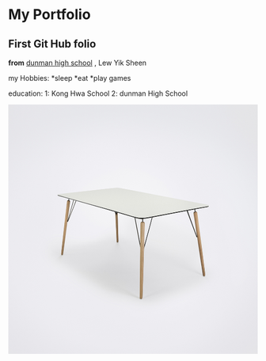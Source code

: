 # My Portfolio
## First Git Hub folio

**from** [dunman high school](https://dunmanhigh.moe.edu.sg/) , Lew Yik Sheen

my Hobbies:
  *sleep
  *eat
  *play games

education:
 1: Kong Hwa School
 2: dunman High School

![table](airtable.jpg)
